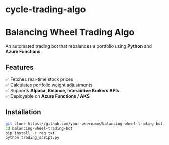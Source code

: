 # cycle-trading-algo
# Balancing Wheel Trading Algo
An automated trading bot that rebalances a portfolio using **Python** and **Azure Functions**.  

## Features  
✅ Fetches real-time stock prices  
✅ Calculates portfolio weight adjustments  
✅ Supports **Alpaca, Binance, Interactive Brokers APIs**  
✅ Deployable on **Azure Functions / AKS**  

## Installation  
```bash
git clone https://github.com/your-username/balancing-wheel-trading-bot.git
cd balancing-wheel-trading-bot
pip install -r req.txt
python trading_script.py
